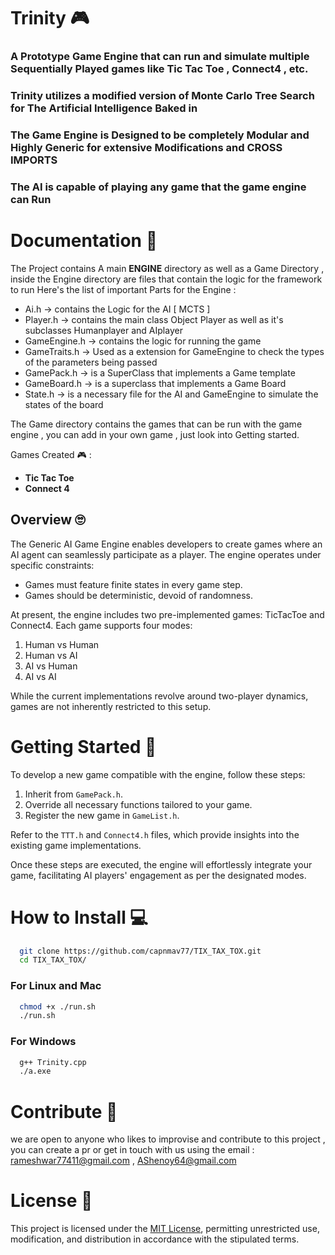 ﻿# Trinity 🎮

 ### A Prototype Game Engine that can run and simulate multiple Sequentially Played games like Tic Tac Toe , Connect4 , etc.
 ### Trinity utilizes a modified version of Monte Carlo Tree Search for The Artificial Intelligence Baked in 
 ### The Game Engine is Designed to be completely Modular and Highly Generic for extensive Modifications and CROSS IMPORTS 
 ### The AI is capable of playing any game that the game engine can Run 

# Documentation 📃
 The Project contains A main **ENGINE** directory as well as a Game Directory , inside the Engine directory are files that contain the logic for the framework to run
 Here's the list of important Parts for the Engine : 
 - Ai.h -> contains the Logic for the AI [ MCTS ]
 - Player.h -> contains the main class Object Player as well as it's subclasses Humanplayer and AIplayer
 - GameEngine.h -> contains the logic for running the game
 - GameTraits.h -> Used as a extension for GameEngine to check the types of the parameters being passed
 - GamePack.h -> is a SuperClass that implements a Game template
 - GameBoard.h -> is a superclass that implements a Game Board
 - State.h -> is a necessary file for the AI and GameEngine to simulate the states of the board

 The Game directory contains the games that can be run with the game engine , you can add in your own game , just look into Getting started.

 Games Created 🎮 : 
  - **Tic Tac Toe**
  - **Connect 4**

## Overview 🙄

The Generic AI Game Engine enables developers to create games where an AI agent can seamlessly participate as a player. The engine operates under specific constraints:

- Games must feature finite states in every game step.
- Games should be deterministic, devoid of randomness.

At present, the engine includes two pre-implemented games: TicTacToe and Connect4. Each game supports four modes:

1. Human vs Human
2. Human vs AI
3. AI vs Human
4. AI vs AI

While the current implementations revolve around two-player dynamics, games are not inherently restricted to this setup.

# Getting Started 🚀

To develop a new game compatible with the engine, follow these steps:

1. Inherit from `GamePack.h`.
2. Override all necessary functions tailored to your game.
3. Register the new game in `GameList.h`.

Refer to the `TTT.h` and `Connect4.h` files, which provide insights into the existing game implementations.

Once these steps are executed, the engine will effortlessly integrate your game, facilitating AI players' engagement as per the designated modes.


# How to Install 💻
``` bash
  git clone https://github.com/capnmav77/TIX_TAX_TOX.git
  cd TIX_TAX_TOX/
```

### For Linux and Mac
``` bash
  chmod +x ./run.sh
  ./run.sh
```

### For Windows  
``` bash
  g++ Trinity.cpp
  ./a.exe
```

# Contribute 🤗
  we are open to anyone who likes to improvise and contribute to this project , you can create a pr or get in touch with us using the email : rameshwar77411@gmail.com , AShenoy64@gmail.com

# License 📇
This project is licensed under the [MIT License](LICENSE), permitting unrestricted use, modification, and distribution in accordance with the stipulated terms.

